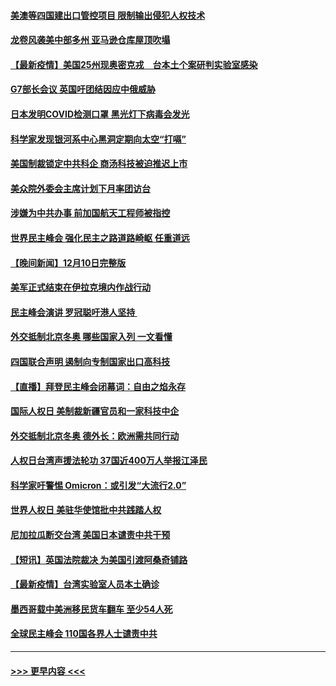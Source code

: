 #### [美澳等四国建出口管控项目 限制输出侵犯人权技术](../pages/prog202/a103291284.md?t=12120150) 
#### [龙卷风袭美中部多州 亚马逊仓库屋顶吹塌](../pages/prog202/a103291242.md?t=12120150) 
#### [【最新疫情】美国25州现奥密克戎　台本土个案研判实验室感染](../pages/prog202/a103291249.md?t=12120150) 
#### [G7部长会议 英国吁团结因应中俄威胁](../pages/prog202/a103291233.md?t=12120150) 
#### [日本发明COVID检测口罩 黑光灯下病毒会发光](../pages/prog202/a103291133.md?t=12120150) 
#### [科学家发现银河系中心黑洞定期向太空“打嗝”](../pages/prog202/a103291115.md?t=12120150) 
#### [美国制裁锁定中共科企 商汤科技被迫推迟上市](../pages/prog202/a103291094.md?t=12120150) 
#### [美众院外委会主席计划下月率团访台](../pages/prog202/a103291058.md?t=12120150) 
#### [涉嫌为中共办事 前加国航天工程师被指控](../pages/prog202/a103290778.md?t=12120150) 
#### [世界民主峰会 强化民主之路道路崎岖 任重道远](../pages/prog202/a103290944.md?t=12120150) 
#### [【晚间新闻】12月10日完整版](../pages/prog202/a103290928.md?t=12120150) 
#### [美军正式结束在伊拉克境内作战行动](../pages/prog202/a103290595.md?t=12120150) 
#### [民主峰会演讲 罗冠聪吁港人坚持 ](../pages/prog202/a103290755.md?t=12120150) 
#### [外交抵制北京冬奥 哪些国家入列 一文看懂](../pages/prog202/a103290878.md?t=12120150) 
#### [四国联合声明 遏制向专制国家出口高科技](../pages/prog202/a103290591.md?t=12120150) 
#### [【直播】拜登民主峰会闭幕词：自由之焰永存](../pages/prog202/a103290832.md?t=12120150) 
#### [国际人权日 美制裁新疆官员和一家科技中企](../pages/prog202/a103290400.md?t=12120150) 
#### [外交抵制北京冬奥 德外长：欧洲需共同行动](../pages/prog202/a103290294.md?t=12120150) 
#### [人权日台湾声援法轮功 37国近400万人举报江泽民](../pages/prog202/a103290296.md?t=12120150) 
#### [科学家吁警惕 Omicron：或引发“大流行2.0”](../pages/prog202/a103289178.md?t=12120150) 
#### [世界人权日 美驻华使馆批中共践踏人权](../pages/prog202/a103290363.md?t=12120150) 
#### [尼加拉瓜断交台湾 美国日本谴责中共干预](../pages/prog202/a103290292.md?t=12120150) 
#### [【短讯】英国法院裁决 为美国引渡阿桑奇铺路](../pages/prog202/a103290370.md?t=12120150) 
#### [【最新疫情】台湾实验室人员本土确诊](../pages/prog202/a103290372.md?t=12120150) 
#### [墨西哥载中美洲移民货车翻车 至少54人死](../pages/prog202/a103290365.md?t=12120150) 
#### [全球民主峰会 110国各界人士谴责中共](../pages/prog202/a103290337.md?t=12120150) 

----
#### [ >>> 更早内容 <<< ](../indexes/prog202-earlier.md)

